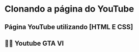 
# Clonando a página do YouTube

Página YouTube utilizando 
[HTML E CSS]
-----------
## 🐱‍👤 Youtube GTA VI
